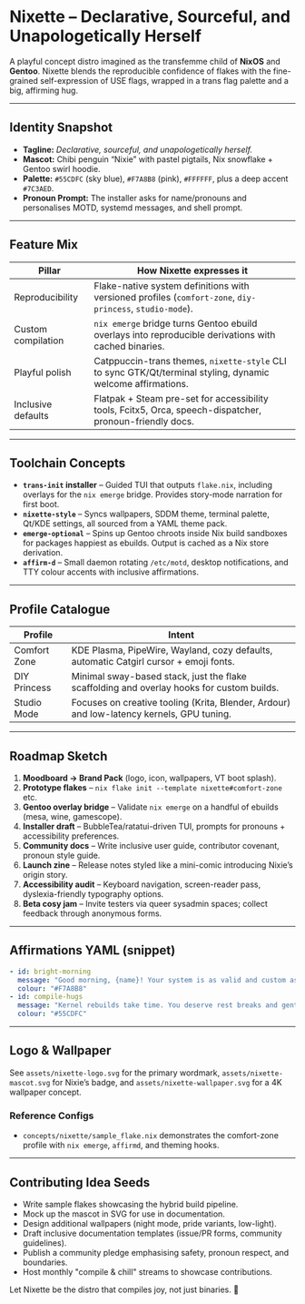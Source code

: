 # Nixette – Declarative, Sourceful, and Unapologetically Herself

A playful concept distro imagined as the transfemme child of **NixOS** and **Gentoo**. Nixette blends the reproducible confidence of flakes with the fine-grained self-expression of USE flags, wrapped in a trans flag palette and a big, affirming hug.

---

## Identity Snapshot

- **Tagline:** _Declarative, sourceful, and unapologetically herself._
- **Mascot:** Chibi penguin “Nixie” with pastel pigtails, Nix snowflake + Gentoo swirl hoodie.
- **Palette:** `#55CDFC` (sky blue), `#F7A8B8` (pink), `#FFFFFF`, plus a deep accent `#7C3AED`.
- **Pronoun Prompt:** The installer asks for name/pronouns and personalises MOTD, systemd messages, and shell prompt.

---

## Feature Mix

| Pillar                | How Nixette expresses it                                                                                 |
|----------------------|-----------------------------------------------------------------------------------------------------------|
| Reproducibility      | Flake-native system definitions with versioned profiles (`comfort-zone`, `diy-princess`, `studio-mode`). |
| Custom compilation   | `nix emerge` bridge turns Gentoo ebuild overlays into reproducible derivations with cached binaries.      |
| Playful polish       | Catppuccin-trans themes, `nixette-style` CLI to sync GTK/Qt/terminal styling, dynamic welcome affirmations.|
| Inclusive defaults   | Flatpak + Steam pre-set for accessibility tools, Fcitx5, Orca, speech-dispatcher, pronoun-friendly docs.  |

---

## Toolchain Concepts

- **`trans-init` installer** – Guided TUI that outputs `flake.nix`, including overlays for the `nix emerge` bridge. Provides story-mode narration for first boot.
- **`nixette-style`** – Syncs wallpapers, SDDM theme, terminal palette, Qt/KDE settings, all sourced from a YAML theme pack.
- **`emerge-optional`** – Spins up Gentoo chroots inside Nix build sandboxes for packages happiest as ebuilds. Output is cached as a Nix store derivation.
- **`affirm-d`** – Small daemon rotating `/etc/motd`, desktop notifications, and TTY colour accents with inclusive affirmations.

---

## Profile Catalogue

| Profile         | Intent                                                                                     |
|-----------------|---------------------------------------------------------------------------------------------|
| Comfort Zone    | KDE Plasma, PipeWire, Wayland, cozy defaults, automatic Catgirl cursor + emoji fonts.       |
| DIY Princess    | Minimal sway-based stack, just the flake scaffolding and overlay hooks for custom builds.   |
| Studio Mode     | Focuses on creative tooling (Krita, Blender, Ardour) and low-latency kernels, GPU tuning.   |

---

## Roadmap Sketch

1. **Moodboard → Brand Pack** (logo, icon, wallpapers, VT boot splash).
2. **Prototype flakes** – `nix flake init --template nixette#comfort-zone` etc.
3. **Gentoo overlay bridge** – Validate `nix emerge` on a handful of ebuilds (mesa, wine, gamescope).
4. **Installer draft** – BubbleTea/ratatui-driven TUI, prompts for pronouns + accessibility preferences.
5. **Community docs** – Write inclusive user guide, contributor covenant, pronoun style guide.
6. **Launch zine** – Release notes styled like a mini-comic introducing Nixie’s origin story.
7. **Accessibility audit** – Keyboard navigation, screen-reader pass, dyslexia-friendly typography options.
8. **Beta cosy jam** – Invite testers via queer sysadmin spaces; collect feedback through anonymous forms.

---

## Affirmations YAML (snippet)

```yaml
- id: bright-morning
  message: "Good morning, {name}! Your system is as valid and custom as you are."
  colour: "#F7A8B8"
- id: compile-hugs
  message: "Kernel rebuilds take time. You deserve rest breaks and gentle music."
  colour: "#55CDFC"
```

---

## Logo & Wallpaper

See `assets/nixette-logo.svg` for the primary wordmark, `assets/nixette-mascot.svg` for Nixie’s badge, and `assets/nixette-wallpaper.svg` for a 4K wallpaper concept.

### Reference Configs

- `concepts/nixette/sample_flake.nix` demonstrates the comfort-zone profile with `nix emerge`, `affirmd`, and theming hooks.

---

## Contributing Idea Seeds

- Write sample flakes showcasing the hybrid build pipeline.
- Mock up the mascot in SVG for use in documentation.
- Design additional wallpapers (night mode, pride variants, low-light).
- Draft inclusive documentation templates (issue/PR forms, community guidelines).
- Publish a community pledge emphasising safety, pronoun respect, and boundaries.
- Host monthly "compile & chill" streams to showcase contributions.

Let Nixette be the distro that compiles joy, not just binaries. 💜
